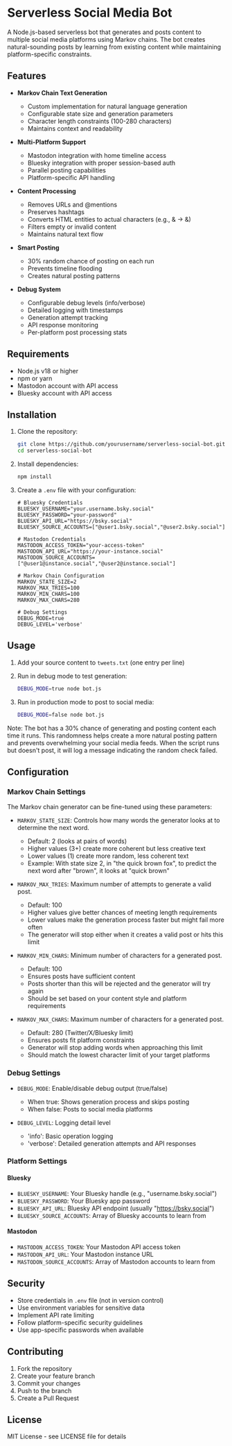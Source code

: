 # Serverless Social Media Bot

A Node.js-based serverless bot that generates and posts content to multiple social media platforms using Markov chains. The bot creates natural-sounding posts by learning from existing content while maintaining platform-specific constraints.

## Features

- **Markov Chain Text Generation**
  - Custom implementation for natural language generation
  - Configurable state size and generation parameters
  - Character length constraints (100-280 characters)
  - Maintains context and readability

- **Multi-Platform Support**
  - Mastodon integration with home timeline access
  - Bluesky integration with proper session-based auth
  - Parallel posting capabilities
  - Platform-specific API handling

- **Content Processing**
  - Removes URLs and @mentions
  - Preserves hashtags
  - Converts HTML entities to actual characters (e.g., &amp; → &)
  - Filters empty or invalid content
  - Maintains natural text flow

- **Smart Posting**
  - 30% random chance of posting on each run
  - Prevents timeline flooding
  - Creates natural posting patterns

- **Debug System**
  - Configurable debug levels (info/verbose)
  - Detailed logging with timestamps
  - Generation attempt tracking
  - API response monitoring
  - Per-platform post processing stats

## Requirements

- Node.js v18 or higher
- npm or yarn
- Mastodon account with API access
- Bluesky account with API access

## Installation

1. Clone the repository:
   ```bash
   git clone https://github.com/yourusername/serverless-social-bot.git
   cd serverless-social-bot
   ```

2. Install dependencies:
   ```bash
   npm install
   ```

3. Create a `.env` file with your configuration:
   ```env
   # Bluesky Credentials
   BLUESKY_USERNAME="your.username.bsky.social"
   BLUESKY_PASSWORD="your-password"
   BLUESKY_API_URL="https://bsky.social"
   BLUESKY_SOURCE_ACCOUNTS=["@user1.bsky.social","@user2.bsky.social"]

   # Mastodon Credentials
   MASTODON_ACCESS_TOKEN="your-access-token"
   MASTODON_API_URL="https://your-instance.social"
   MASTODON_SOURCE_ACCOUNTS=["@user1@instance.social","@user2@instance.social"]

   # Markov Chain Configuration
   MARKOV_STATE_SIZE=2
   MARKOV_MAX_TRIES=100
   MARKOV_MIN_CHARS=100
   MARKOV_MAX_CHARS=280

   # Debug Settings
   DEBUG_MODE=true
   DEBUG_LEVEL='verbose'
   ```

## Usage

1. Add your source content to `tweets.txt` (one entry per line)

2. Run in debug mode to test generation:
   ```bash
   DEBUG_MODE=true node bot.js
   ```

3. Run in production mode to post to social media:
   ```bash
   DEBUG_MODE=false node bot.js
   ```

Note: The bot has a 30% chance of generating and posting content each time it runs. This randomness helps create a more natural posting pattern and prevents overwhelming your social media feeds. When the script runs but doesn't post, it will log a message indicating the random check failed.

## Configuration

### Markov Chain Settings

The Markov chain generator can be fine-tuned using these parameters:

- `MARKOV_STATE_SIZE`: Controls how many words the generator looks at to determine the next word. 
  - Default: 2 (looks at pairs of words)
  - Higher values (3+) create more coherent but less creative text
  - Lower values (1) create more random, less coherent text
  - Example: With state size 2, in "the quick brown fox", to predict the next word after "brown", it looks at "quick brown"

- `MARKOV_MAX_TRIES`: Maximum number of attempts to generate a valid post.
  - Default: 100
  - Higher values give better chances of meeting length requirements
  - Lower values make the generation process faster but might fail more often
  - The generator will stop either when it creates a valid post or hits this limit

- `MARKOV_MIN_CHARS`: Minimum number of characters for a generated post.
  - Default: 100
  - Ensures posts have sufficient content
  - Posts shorter than this will be rejected and the generator will try again
  - Should be set based on your content style and platform requirements

- `MARKOV_MAX_CHARS`: Maximum number of characters for a generated post.
  - Default: 280 (Twitter/X/Bluesky limit)
  - Ensures posts fit platform constraints
  - Generator will stop adding words when approaching this limit
  - Should match the lowest character limit of your target platforms

### Debug Settings

- `DEBUG_MODE`: Enable/disable debug output (true/false)
  - When true: Shows generation process and skips posting
  - When false: Posts to social media platforms

- `DEBUG_LEVEL`: Logging detail level
  - 'info': Basic operation logging
  - 'verbose': Detailed generation attempts and API responses

### Platform Settings

#### Bluesky
- `BLUESKY_USERNAME`: Your Bluesky handle (e.g., "username.bsky.social")
- `BLUESKY_PASSWORD`: Your Bluesky app password
- `BLUESKY_API_URL`: Bluesky API endpoint (usually "https://bsky.social")
- `BLUESKY_SOURCE_ACCOUNTS`: Array of Bluesky accounts to learn from

#### Mastodon
- `MASTODON_ACCESS_TOKEN`: Your Mastodon API access token
- `MASTODON_API_URL`: Your Mastodon instance URL
- `MASTODON_SOURCE_ACCOUNTS`: Array of Mastodon accounts to learn from

## Security

- Store credentials in `.env` file (not in version control)
- Use environment variables for sensitive data
- Implement API rate limiting
- Follow platform-specific security guidelines
- Use app-specific passwords when available

## Contributing

1. Fork the repository
2. Create your feature branch
3. Commit your changes
4. Push to the branch
5. Create a Pull Request

## License

MIT License - see LICENSE file for details